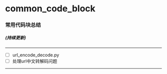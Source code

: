# common_code_block
### 常用代码块总结

##### _(持续更新)_

---

- [ ] url_encode_decode.py
- [ ] 处理url中文转解码问题

---